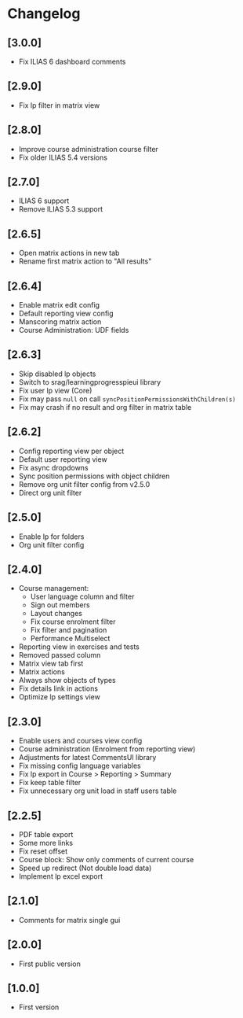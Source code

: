 # Changelog

## [3.0.0]
- Fix ILIAS 6 dashboard comments

## [2.9.0]
- Fix lp filter in matrix view

## [2.8.0]
- Improve course administration course filter
- Fix older ILIAS 5.4 versions

## [2.7.0]
- ILIAS 6 support
- Remove ILIAS 5.3 support

## [2.6.5]
- Open matrix actions in new tab
- Rename first matrix action to "All results"

## [2.6.4]
- Enable matrix edit config
- Default reporting view config
- Manscoring matrix action
- Course Administration: UDF fields

## [2.6.3]
- Skip disabled lp objects
- Switch to srag/learningprogresspieui library
- Fix user lp view (Core)
- Fix may pass `null` on call `syncPositionPermissionsWithChildren(s)`
- Fix may crash if no result and org filter in matrix table

## [2.6.2]
- Config reporting view per object
- Default user reporting view
- Fix async dropdowns
- Sync position permissions with object children
- Remove org unit filter config from v2.5.0
- Direct org unit filter

## [2.5.0]
- Enable lp for folders
- Org unit filter config

## [2.4.0]
- Course management:
    - User language column and filter
    - Sign out members
    - Layout changes
    - Fix course enrolment filter
    - Fix filter and pagination
    - Performance Multiselect
- Reporting view in exercises and tests
- Removed passed column
- Matrix view tab first
- Matrix actions
- Always show objects of types
- Fix details link in actions
- Optimize lp settings view

## [2.3.0]
- Enable users and courses view config
- Course administration (Enrolment from reporting view)
- Adjustments for latest CommentsUI library
- Fix missing config language variables
- Fix lp export in Course > Reporting > Summary
- Fix keep table filter
- Fix unnecessary org unit load in staff users table

## [2.2.5]
- PDF table export
- Some more links
- Fix reset offset
- Course block: Show only comments of current course
- Speed up redirect (Not double load data)
- Implement lp excel export

## [2.1.0]
- Comments for matrix single gui

## [2.0.0]
- First public version

## [1.0.0]
- First version
